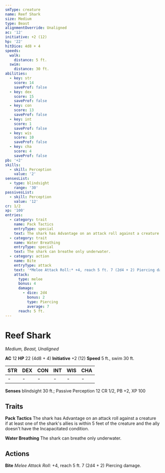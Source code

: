 ```yaml
---
smType: creature
name: Reef Shark
size: Medium
type: Beast
alignmentOverride: Unaligned
ac: '12'
initiative: +2 (12)
hp: '22'
hitDice: 4d8 + 4
speeds:
  walk:
    distance: 5 ft.
  swim:
    distance: 30 ft.
abilities:
  - key: str
    score: 14
    saveProf: false
  - key: dex
    score: 15
    saveProf: false
  - key: con
    score: 13
    saveProf: false
  - key: int
    score: 1
    saveProf: false
  - key: wis
    score: 10
    saveProf: false
  - key: cha
    score: 4
    saveProf: false
pb: '+2'
skills:
  - skill: Perception
    value: '2'
sensesList:
  - type: blindsight
    range: '30'
passivesList:
  - skill: Perception
    value: '12'
cr: 1/2
xp: '100'
entries:
  - category: trait
    name: Pack Tactics
    entryType: special
    text: The shark has Advantage on an attack roll against a creature if at least one of the shark's allies is within 5 feet of the creature and the ally doesn't have the Incapacitated condition.
  - category: trait
    name: Water Breathing
    entryType: special
    text: The shark can breathe only underwater.
  - category: action
    name: Bite
    entryType: attack
    text: '*Melee Attack Roll:* +4, reach 5 ft. 7 (2d4 + 2) Piercing damage.'
    attack:
      type: melee
      bonus: 4
      damage:
        - dice: 2d4
          bonus: 2
          type: Piercing
          average: 7
      reach: 5 ft.
---
```


# Reef Shark
*Medium, Beast, Unaligned*

**AC** 12
**HP** 22 (4d8 + 4)
**Initiative** +2 (12)
**Speed** 5 ft., swim 30 ft.

| STR | DEX | CON | INT | WIS | CHA |
| --- | --- | --- | --- | --- | --- |
| - | - | - | - | - | - |

**Senses** blindsight 30 ft.; Passive Perception 12
CR 1/2, PB +2, XP 100

## Traits

**Pack Tactics**
The shark has Advantage on an attack roll against a creature if at least one of the shark's allies is within 5 feet of the creature and the ally doesn't have the Incapacitated condition.

**Water Breathing**
The shark can breathe only underwater.

## Actions

**Bite**
*Melee Attack Roll:* +4, reach 5 ft. 7 (2d4 + 2) Piercing damage.
